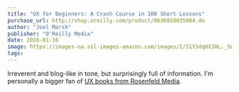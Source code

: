 ```yaml
---
title: "UX for Beginners: A Crash Course in 100 Short Lessons"
purchase_url: http://shop.oreilly.com/product/0636920035084.do
author: "Joel Marsh"
publisher: "O'Reilly Media"
date: 2016-01-16
image: https://images-na.ssl-images-amazon.com/images/I/51YSdqHXJHL._SL75_.jpg
tags:
---
```


Irreverent and blog-like in tone, but surprisingly full of information. I'm personally a bigger fan of [UX books from Rosenfeld Media](http://amzn.to/1P7NFnP).
